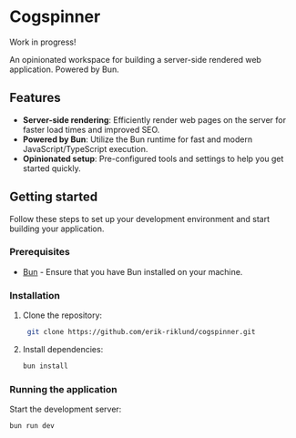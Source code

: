 # Cogspinner
Work in progress!

An opinionated workspace for building a server-side rendered web application. Powered by Bun.

## Features

- **Server-side rendering**: Efficiently render web pages on the server for faster load times and improved SEO.
- **Powered by Bun**: Utilize the Bun runtime for fast and modern JavaScript/TypeScript execution.
- **Opinionated setup**: Pre-configured tools and settings to help you get started quickly.

## Getting started

Follow these steps to set up your development environment and start building your application.

### Prerequisites

- [Bun](https://bun.sh/) - Ensure that you have Bun installed on your machine.

### Installation

1. Clone the repository:
   ```bash
    git clone https://github.com/erik-riklund/cogspinner.git
    ```

2. Install dependencies:
    ```bash
    bun install
    ```

### Running the application

Start the development server:
```bash
bun run dev
```
